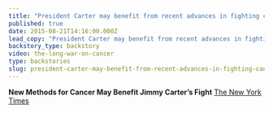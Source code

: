 ```yaml
---
title: "President Carter may benefit from recent advances in fighting cancer"
published: true
date: 2015-08-21T14:16:00.000Z
lead_copy: "President Carter may benefit from recent advances in fighting cancer. The War on Cancer is one we thought we\'d win long ago thanks to Nixon. "
backstory_type: backstory
video: the-long-war-on-cancer
type: backstories
slug: president-carter-may-benefit-from-recent-advances-in-fighting-cancer
---
```


**New Methods for Cancer May Benefit Jimmy Carter’s Fight**
[The New York Times](http://www.nytimes.com/2015/08/21/health/new-methods-for-cancer-may-benefit-jimmy-carters-fight.html?hp&action=click&pgtype=Homepage&module=first-column-region&region=top-news&WT.nav=top-news&_r=0)

